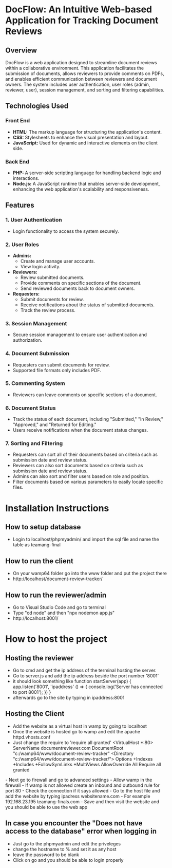 # DocFlow: An Intuitive Web-based Application for Tracking Document Reviews 

## Overview

DocFlow is a web application designed to streamline document reviews within a collaborative environment. This application facilitates the submission of documents, allows reviewers to provide comments on PDFs, and enables efficient communication between reviewers and document owners. The system includes user authentication, user roles (admin, reviewer, user), session management, and sorting and filtering capabilities.

## Technologies Used

### Front End

- **HTML:** The markup language for structuring the application's content.
- **CSS:** Stylesheets to enhance the visual presentation and layout.
- **JavaScript:** Used for dynamic and interactive elements on the client side.

### Back End

- **PHP:** A server-side scripting language for handling backend logic and interactions.
- **Node.js:** A JavaScript runtime that enables server-side development, enhancing the web application's scalability and responsiveness.

## Features

### 1. User Authentication

- Login functionality to access the system securely.

### 2. User Roles

- **Admins:** 
  - Create and manage user accounts.
  - View login activity.
- **Reviewers:**
  - Review submitted documents.
  - Provide comments on specific sections of the document.
  - Send reviewed documents back to document owners.
- **Requesters:**
  - Submit documents for review.
  - Receive notifications about the status of submitted documents.
  - Track the review process.

### 3. Session Management

- Secure session management to ensure user authentication and authorization.

### 4. Document Submission

- Requesters can submit documents for review.
- Supported file formats only includes PDF.

### 5. Commenting System

- Reviewers can leave comments on specific sections of a document.

### 6. Document Status

- Track the status of each document, including "Submitted," "In Review," "Approved," and "Returned for Editing."
- Users receive notifications when the document status changes.

### 7. Sorting and Filtering

- Requesters can sort all of their documents based on criteria such as submission date and review status.
- Reviewers can also sort documents based on criteria such as submission date and review status.
- Admins can also sort and filter users based on role and position.
- Filter documents based on various parameters to easily locate specific files.


# Installation Instructions

## How to setup database
- Login to localhost/phpmyadmin/ and import the sql file and name the table as teamang-final

## How to run the client
- On your wamp64 folder go into the www folder and put the project there
- http://localhost/document-review-tracker/

## How to run the reviewer/admin
- Go to Visual Studio Code and go to terminal
- Type "cd node" and then "npx nodemon app.js"
- http://localhost:8001/

# How to host the project

## Hosting the reviewer
- Go to cmd and get the ip address of the terminal hosting the server.
- Go to server.js and add the ip address beside the port number '8001'
- it should look something like
function startServer(app) {
    app.listen('8001', 'ipaddress' () => {
        console.log('Server has connected to port 8001');
    })
}
- afterwards go to the site by typing in ipaddress:8001

## Hosting the Client
- Add the website as a virtual host in wamp by going to localhost
- Once the website is hosted go to wamp and edit the apache httpd.vhosts.conf
- Just change the require to 'require all granted'
<VirtualHost *:80>
	ServerName documentreviewer.com
	DocumentRoot "c:/wamp64/www/document-review-tracker"
	<Directory  "c:/wamp64/www/document-review-tracker/">
		Options +Indexes +Includes +FollowSymLinks +MultiViews
		AllowOverride All
		Require all granted
	</Directory>
</VirtualHost>
- Next go to firewall and go to advanced settings
- Allow wamp in the firewall
- If wamp is not allowed create an inbound and outbound rule for port 80
- Check the connection if it says allowed
- Go to the host file and add the website by typing ipadress websitename.com
- For example 192.168.23.195 teamang-finals.com
- Save and then visit the website and you should be able to use the web app

## In case you encounter the "Does not have access to the database" error when logging in
- Just go to the phpmyadmin and edit the priveleges
- change the hostname to % and set it as any host
- leave the password to be blank
- Click on go and you should be able to login properly

